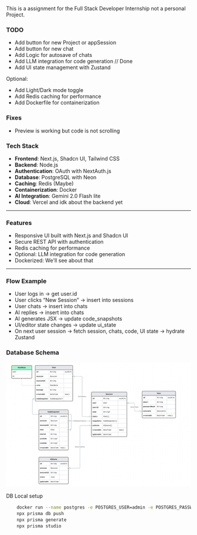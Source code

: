 This is a assignment for the Full Stack Developer Internship not a personal Project.

### TODO
- Add button for new Project or appSession
- Add button for new chat
- Add Logic for autosave of chats
- Add LLM integration for code generation // Done
- Add UI state management with Zustand

Optional:
- Add Light/Dark mode toggle
- Add Redis caching for performance
- Add Dockerfile for containerization

### Fixes
- Preview is working but code is not scrolling


### Tech Stack

- **Frontend**: Next.js, Shadcn UI, Tailwind CSS
- **Backend**: Node.js
- **Authentication**: OAuth with NextAuth.js
- **Database**: PostgreSQL with Neon
- **Caching**: Redis (Maybe)
- **Containerization**: Docker
- **AI Integration**: Gemini 2.0 Flash lite
- **Cloud**: Vercel and idk about the backend yet
---


### Features

- Responsive UI built with Next.js and Shadcn UI
- Secure REST API with authentication
- Redis caching for performance
- Optional: LLM integration for code generation
- Dockerized: We'll see about that
---

### Flow Example
- User logs in → get user.id
- User clicks “New Session” → insert into sessions
- User chats → insert into chats
- AI replies → insert into chats
- AI generates JSX → update code_snapshots
- UI/editor state changes → update ui_state
- On next user session → fetch session, chats, code, UI state → hydrate Zustand
### Database Schema
![DBschema](DBSchema.png)


DB Local setup
```bash
    docker run --name postgres -e POSTGRES_USER=admin -e POSTGRES_PASSWORD=admin -e POSTGRES_DB=mydb -p 5432:5432 -d postgres
    npx prisma db push
    npx prisma generate
    npx prisma studio
```
